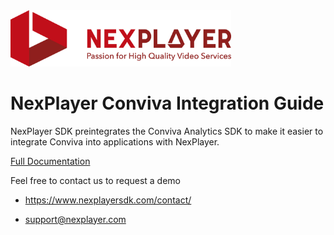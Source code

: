 <img width="70%" text-align="center" src="./assets/logo.png" alt="NexPlayer" >

# NexPlayer Conviva Integration Guide

NexPlayer SDK preintegrates the Conviva Analytics SDK to make it easier to integrate Conviva into applications with NexPlayer.

<a href="https://nexplayer.github.io/NexPlayer_Conviva">Full Documentation</a>

Feel free to contact us to request a demo 

* https://www.nexplayersdk.com/contact/

* support@nexplayer.com
